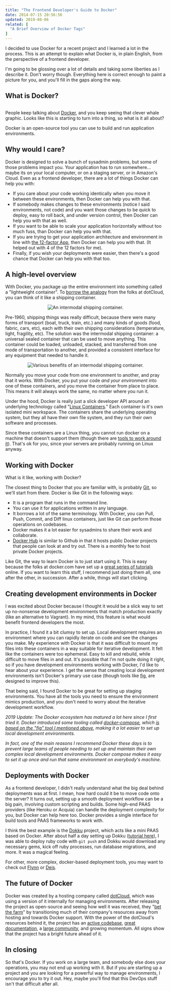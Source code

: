 ```yaml
---
title: "The Frontend Developer's Guide to Docker"
date: 2014-07-15 20:56:56
updated: 2019-08-06
related: [
  "A Brief Overview of Docker Tags"
]
---
```


I decided to use Docker for a recent project and I learned a lot in the process. This is an attempt to explain what Docker is, in plain English, from the perspective of a frontend developer.

I'm going to be glossing over a lot of details and taking some liberties as I describe it. Don't worry though. Everything here is correct enough to paint a picture for you, and you'll fill in the gaps along the way.

## What is Docker?

<p style="text-align: center;">
  <img alt="" src="/assets/images/Docker_%28container_engine%29_logo.png" />
</p>

People keep talking about [Docker][1], and you keep seeing that clever whale graphic. Looks like this is starting to turn into a thing, so what is it all about?

[1]: https://www.docker.com/

Docker is an open-source tool you can use to build and run application environments.

## Why would I care?

Docker is designed to solve a bunch of sysadmin problems, but some of those problems impact you. Your application has to run somewhere… maybe its on your local computer, or on a staging server, or in Amazon's Cloud. Even as a frontend developer, there are a lot of things Docker can help you with:

- If you care about your code working identically when you move it between these environments, then Docker can help you with that.
- If somebody makes changes to these environments (notice I said environments, not code) and you want those changes to be quick to deploy, easy to roll back, and under version control, then Docker can help you with that as well.
- If you want to be able to scale your application horizontally without too much fuss, than Docker can help you with that.
- If you are trying to get your application architecture and environment in line with [the 12-factor App][2], then Docker can help you with that. (It helped out with 4 of the 12 factors for me).
- Finally, if you wish your deployments were easier, then there's a good chance that Docker can help you with that too.

[2]: http://12factor.net/

## A high-level overview

With Docker, you package up the entire environment into something called a "lightweight container". To [borrow the analogy][3] from the folks at dotCloud, you can think of it like a shipping container.

[3]: http://www.slideshare.net/dotCloud/why-docker2bisv4

<p style="text-align: center;">
  <img alt="An intermodal shipping container." src="/assets/images/XSmall_ShippingContainer.jpg" />
</p>

Pre-1960, shipping things was really difficult, because there were many forms of transport (boat, truck, train, etc.) and many kinds of goods (food, fabric, cars, etc), each with their own shipping considerations (temperature, light, fragility, etc). The solution was the intermodal shipping container: a universal sealed container that can be used to move anything. This container could be loaded, unloaded, stacked, and transferred from one mode of transportation to another, and provided a consistent interface for any equipment that needed to handle it.

<p style="text-align: center;">
  <img alt="Various benefits of an intermodal shipping container." src="/assets/images/intermodal-shipping-container.png" />
</p>

Normally you move your code from one environment to another, and pray that it works. With Docker, you put your code _and your environment_ into one of these containers, and you move the container from place to place. This means it will always work the same, no matter where you run it.

Under the hood, Docker is really just a slick developer API around an underlying technology called "[Linux Containers][4]." Each container is it's own isolated mini workspace. The containers share the underlying operating system, but they all have their own file system, and they run their own software and processes.

[4]: https://linuxcontainers.org/

Since these containers are a Linux thing, you cannot run docker on a machine that doesn't support them (though there are [tools to work around it][5]). That's ok for you, since your servers are probably running on Linux anyway.

[5]: https://www.docker.com/products/docker-desktop

## Working with Docker

What is it like, working with Docker?

The closest thing to Docker that you are familiar with, is probably [Git][6], so we'll start from there. Docker is like Git in the following ways:

[6]: http://git-scm.com/

- It is a program that runs in the command line.
- You can use it for applications written in any language.
- It borrows a lot of the same terminology. With Docker, you can Pull, Push, Commit, and Diff linux containers, just like Git can perform those operations on codebases.
- Docker makes it a lot easier for sysadmins to share their work and collaborate.
- [Docker Hub](https://hub.docker.com/explore/) is similar to Github in that it hosts public Docker projects that people can look at and try out. There is a monthly fee to host private Docker projects.

Like Git, the way to learn Docker is to just start using it. This is easy because the folks at docker.com have set up a [great series of tutorials][7] online. If you want to learn this stuff, I recommend just doing them all, one after the other, in succession. After a while, things will start clicking.

[7]: http://www.docker.com/tryit/

## Creating development environments in Docker

I was excited about Docker because I thought it would be a slick way to set up no-nonsense development environments that match production exactly (like an alternative to Vagrant). In my mind, this feature is what would benefit frontend developers the most.

In practice, I found it a bit clumsy to set up. Local development requires an environment where you can rapidly iterate on code and see the changes you make. My experience with Docker is that it was difficult to mount my files into these containers in a way suitable for iterative development. It felt like the containers were too ephemeral. Easy to kill and rebuild, while difficult to move files in and out. It's possible that I'm not quite doing it right, so if you have development environments working with Docker, I'd like to hear about your experience. I get the sense that creating local development environments isn't Docker's primary use case (though tools like [fig][8], are designed to improve this).

That being said, I found Docker to be great for setting up staging environments. You have all the tools you need to ensure the environment mimics production, and you don't need to worry about the iterative development workflow.

[8]: http://orchardup.github.io/fig/

*2019 Update: The Docker ecosystem has matured a lot here since I first tried it. Docker introduced some tooling called [docker-compose](https://docs.docker.com/compose/), which [is based on the "fig" tool I mentioned above](https://blog.docker.com/2015/02/announcing-docker-compose/), making it a lot easier to set up local development environments.*

*In fact, one of the main reasons I recommend Docker these days is to prevent large teams of people needing to set up and maintain their own complex local development environments. Docker compose makes it easy to set it up once and run that same environment on everybody's machine.*

## Deployments with Docker

As a frontend developer, I didn't really understand what the big deal behind deployments was at first. I mean, how hard could it be to move code onto the server? It turns out, setting up a smooth deployment workflow can be a big pain, involving custom scripting and builds. Some high-end PAAS providers (like Heroku or Acquia) can handle the deployment complexity for you, but Docker can help here too. Docker provides a single interface for build tools and PAAS frameworks to work with.

I think the best example is the [Dokku][9] project, which acts like a mini PAAS based on Docker. After about half a day setting up Dokku ([tutorial here][10]), I was able to deploy ruby code with `git push` and Dokku would download any necessary gems, kick off ruby processes, run database migrations, and more. It was a magical feeling.

[9]: https://github.com/progrium/dokku
[10]: https://www.digitalocean.com/community/tutorials/how-to-use-the-dokku-one-click-digitalocean-image-to-run-a-ruby-on-rails-app

For other, more complex, docker-based deployment tools, you may want to check out [Flynn][11] or [Deis][12].

[11]: https://flynn.io/
[12]: http://deis.io/

## The future of Docker

Docker was created by a hosting company called [dotCloud][13], which was using a version of it internally for managing environments. After releasing the project as open-source and seeing how well it was received, they "[bet the farm][14]" by transitioning much of their company's resources away from hosting and towards Docker support. With the power of the dotCloud's resources behind it, the project has an [active codebase][15], [great documentation][16], a [large community][17], and growing momentum. All signs show that the project has a bright future ahead of it.

[13]: https://web.archive.org/web/20140517031011/https://www.dotcloud.com/
[14]: http://5by5.tv/changelog/89 'Their words... not mine.'
[15]: https://github.com/dotcloud/docker/commits/master
[16]: https://docs.docker.com/
[17]: https://github.com/dotcloud/docker/stargazers

## In closing

So that's Docker. If you work on a large team, and somebody else does your operations, you may not end up working with it. But if you are starting up a project and you are looking for a powerful way to manage environments, I encourage you to try it out. Hey, maybe you'll find that this DevOps stuff isn't that difficult after all.
